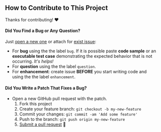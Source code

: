 ## How to Contribute to This Project

Thanks for contributing! :heart:

#### **Did You Find a Bug or Any Question?**

Just [open a new one](new-issue) or attach for [exist issue](issues):
 - For **bug** using the the label `bug`. If it is possible paste **code sample** or an **executable test case** demonstrating the expected behavior that is not occurring. *It's helps!*
 - For **question** using the the label `question`.
 - For **enhancement**: create issue **BEFORE** you start writing code and using the the label `enhancement`.

#### **Did You Write a Patch That Fixes a Bug?**

  * Open a new GitHub pull request with the patch.
    1. Fork this project
    2. Create your feature branch: `git checkout -b my-new-feature`
    3. Commit your changes: `git commit -am 'Add some feature'`
    4. Push to the branch: `git push origin my-new-feature`
    5. [Submit a pull request](new-pull-request) :tada:

[//]: # (Simply change the urls below to your project information)

[issues]: https://github.com/zoobestik/csso-webpack-plugin/issues
[new-issue]: https://github.com/zoobestik/csso-webpack-plugin/issues/new
[new-pull-request]: https://github.com/zoobestik/csso-webpack-plugin/pull/new/dev
